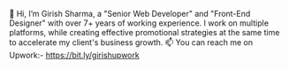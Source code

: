 👋 Hi, I’m Girish Sharma, a "Senior Web Developer" and "Front-End Designer" with over 7+ years of working experience. 
I work on multiple platforms, while creating effective promotional strategies at the same time to accelerate my client's business growth.
📫 You can reach me on Upwork:- https://bit.ly/girishupwork
